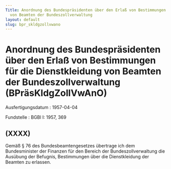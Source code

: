 ```yaml
---
Title: Anordnung des Bundespräsidenten über den Erlaß von Bestimmungen für die Dienstkleidung
  von Beamten der Bundeszollverwaltung
layout: default
slug: bpr_skldgzollvwano
---
```


# Anordnung des Bundespräsidenten über den Erlaß von Bestimmungen für die Dienstkleidung von Beamten der Bundeszollverwaltung (BPräsKldgZollVwAnO)

Ausfertigungsdatum
:   1957-04-04

Fundstelle
:   BGBl I: 1957, 369



## (XXXX)

Gemäß § 76 des Bundesbeamtengesetzes übertrage ich dem Bundesminister
der Finanzen für den Bereich der Bundeszollverwaltung die Ausübung der
Befugnis, Bestimmungen über die Dienstkleidung der Beamten zu
erlassen.

